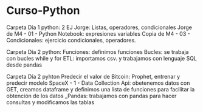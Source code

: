 # Curso-Python
Carpeta Día 1 python:
2 EJ Jorge: Listas, operadores, condicionales
Jorge de M4 - 01 - Python Notebook: expresiones variables
Copia de M4 - 03 - Condicionales: ejercicio condicionales, operadores.

Carpeta Día 2 python:
Funciones: definimos funciones 
Bucles: se trabaja con bucles while y for
ETL: importamos csv. y trabajamos con lenguaje SQL desde pandas

Carpeta Día 2 pyhton
Predecir el valor de Bitcoin: Prophet, entrenar y predecir modelo
SpaceX - 1 - Data Collection Api: obetenemos datos con GET, creamos dataframe y definimos una lista de funciones para facilitar la obtención de los datos
_Pandas: trabajamos con pandas para hacer consultas y modificamos las tablas
